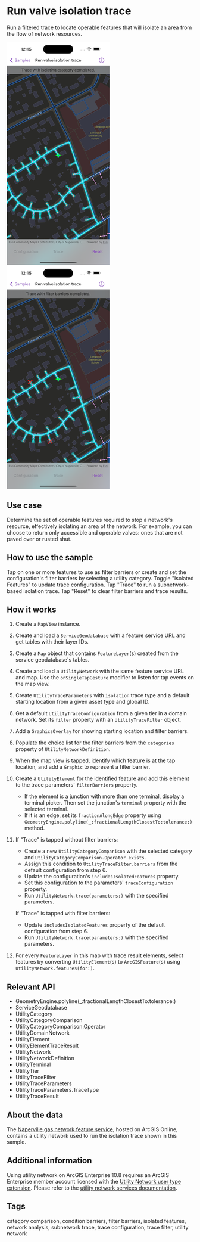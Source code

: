 # Run valve isolation trace

Run a filtered trace to locate operable features that will isolate an area from the flow of network resources.

![Image of run valve isolation trace with category comparison](run-valve-isolation-trace-1.png)
![Image of run valve isolation trace with filter barriers](run-valve-isolation-trace-2.png)

## Use case

Determine the set of operable features required to stop a network's resource, effectively isolating an area of the network. For example, you can choose to return only accessible and operable valves: ones that are not paved over or rusted shut.

## How to use the sample

Tap on one or more features to use as filter barriers or create and set the configuration's filter barriers by selecting a utility category. Toggle "Isolated Features" to update trace configuration. Tap "Trace" to run a subnetwork-based isolation trace. Tap "Reset" to clear filter barriers and trace results.

## How it works

1. Create a `MapView` instance.
2. Create and load a `ServiceGeodatabase` with a feature service URL and get tables with their layer IDs.
3. Create a `Map` object that contains `FeatureLayer`(s) created from the service geodatabase's tables.
4. Create and load a `UtilityNetwork` with the same feature service URL and map. Use the `onSingleTapGesture` modifier to listen for tap events on the map view.
5. Create `UtilityTraceParameters` with `isolation` trace type and a default starting location from a given asset type and global ID.
6. Get a default `UtilityTraceConfiguration` from a given tier in a domain network. Set its `filter` property with an `UtilityTraceFilter` object.
7. Add a `GraphicsOverlay` for showing starting location and filter barriers.
8. Populate the choice list for the filter barriers from the `categories` property of `UtilityNetworkDefinition`.
9. When the map view is tapped, identify which feature is at the tap location, and add a `Graphic` to represent a filter barrier.
10. Create a `UtilityElement` for the identified feature and add this element to the trace parameters' `filterBarriers` property.
    * If the element is a junction with more than one terminal, display a terminal picker. Then set the junction's `terminal` property with the selected terminal.
    * If it is an edge, set its `fractionAlongEdge` property using `GeometryEngine.polyline(_:fractionalLengthClosestTo:tolerance:)` method.  
11. If "Trace" is tapped without filter barriers:
    * Create a new `UtilityCategoryComparison` with the selected category and `UtilityCategoryComparison.Operator.exists`.
    * Assign this condition to `UtilityTraceFilter.barriers` from the default configuration from step 6.
    * Update the configuration's `includesIsolatedFeatures` property.
    * Set this configuration to the parameters' `traceConfiguration` property.
    * Run `UtilityNetwork.trace(parameters:)` with the specified parameters.

    If "Trace" is tapped with filter barriers:
    * Update `includesIsolatedFeatures` property of the default configuration from step 6.
    * Run `UtilityNetwork.trace(parameters:)` with the specified parameters.
12. For every `FeatureLayer` in this map with trace result elements, select features by converting `UtilityElement`(s) to `ArcGISFeature`(s) using `UtilityNetwork.features(for:)`.

## Relevant API

* GeometryEngine.polyline(_:fractionalLengthClosestTo:tolerance:)
* ServiceGeodatabase
* UtilityCategory
* UtilityCategoryComparison
* UtilityCategoryComparison.Operator
* UtilityDomainNetwork
* UtilityElement
* UtilityElementTraceResult
* UtilityNetwork
* UtilityNetworkDefinition
* UtilityTerminal
* UtilityTier
* UtilityTraceFilter
* UtilityTraceParameters
* UtilityTraceParameters.TraceType
* UtilityTraceResult

## About the data

The [Naperville gas network feature service](https://sampleserver7.arcgisonline.com/server/rest/services/UtilityNetwork/NapervilleGas/FeatureServer), hosted on ArcGIS Online, contains a utility network used to run the isolation trace shown in this sample.

## Additional information

Using utility network on ArcGIS Enterprise 10.8 requires an ArcGIS Enterprise member account licensed with the [Utility Network user type extension](https://enterprise.arcgis.com/en/portal/latest/administer/windows/license-user-type-extensions.htm#ESRI_SECTION1_41D78AD9691B42E0A8C227C113C0C0BF). Please refer to the [utility network services documentation](https://enterprise.arcgis.com/en/server/latest/publish-services/windows/utility-network-services.htm).

## Tags

category comparison, condition barriers, filter barriers, isolated features, network analysis, subnetwork trace, trace configuration, trace filter, utility network
